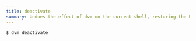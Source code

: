 ```yaml
---
title: deactivate
summary: Undoes the effect of dvm on the current shell, restoring the PATH environment variable to its original value
---
```


```
$ dvm deactivate
```

